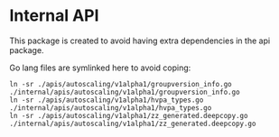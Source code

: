 # Internal API

This package is created to avoid having extra dependencies in the api package.

Go lang files are symlinked here to avoid coping:

```console
ln -sr ./apis/autoscaling/v1alpha1/groupversion_info.go ./internal/apis/autoscaling/v1alpha1/groupversion_info.go
ln -sr ./apis/autoscaling/v1alpha1/hvpa_types.go ./internal/apis/autoscaling/v1alpha1/hvpa_types.go
ln -sr ./apis/autoscaling/v1alpha1/zz_generated.deepcopy.go ./internal/apis/autoscaling/v1alpha1/zz_generated.deepcopy.go
```

